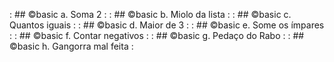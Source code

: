 [](base/000/Readme.md) : ## ©basic a. Soma 2             : 
[](base/001/Readme.md) : ## ©basic b. Miolo da lista     : 
[](base/002/Readme.md) : ## ©basic c. Quantos iguais     : 
[](base/003/Readme.md) : ## ©basic d. Maior de 3         : 
[](base/004/Readme.md) : ## ©basic e. Some os ímpares    : 
[](base/005/Readme.md) : ## ©basic f. Contar negativos   : 
[](base/006/Readme.md) : ## ©basic g. Pedaço do Rabo     : 
[](base/007/Readme.md) : ## ©basic h. Gangorra mal feita : 
